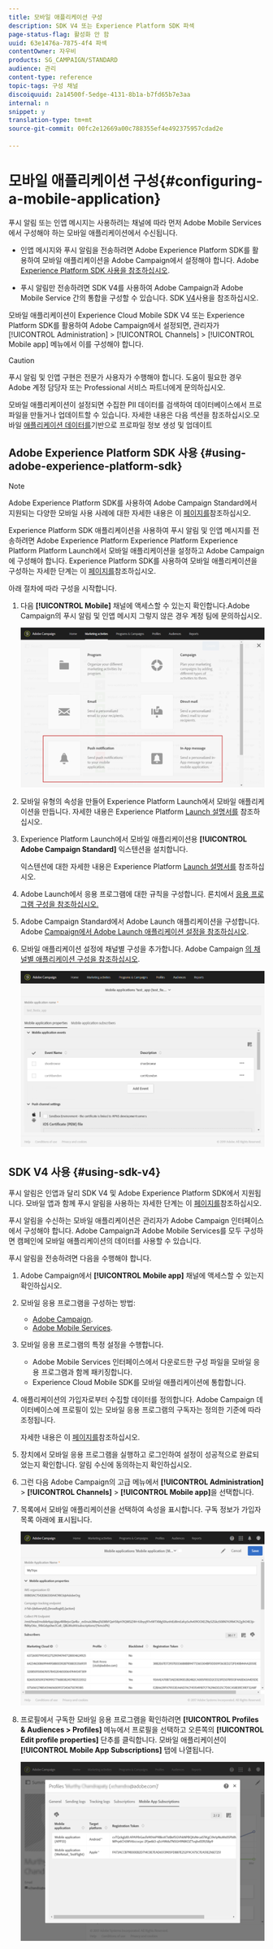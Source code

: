 ```yaml
---
title: 모바일 애플리케이션 구성
description: SDK V4 또는 Experience Platform SDK 파섹
page-status-flag: 활성화 안 함
uuid: 63e1476a-7875-4f4 파섹
contentOwner: 자우비
products: SG_CAMPAIGN/STANDARD
audience: 관리
content-type: reference
topic-tags: 구성 채널
discoiquuid: 2a14500f-5edge-4131-8b1a-b7fd65b7e3aa
internal: n
snippet: y
translation-type: tm+mt
source-git-commit: 00fc2e12669a00c788355ef4e492375957cdad2e

---
```



# 모바일 애플리케이션 구성{#configuring-a-mobile-application}

푸시 알림 또는 인앱 메시지는 사용하려는 채널에 따라 먼저 Adobe Mobile Services에서 구성해야 하는 모바일 애플리케이션에서 수신됩니다.

* 인앱 메시지와 푸시 알림을 전송하려면 Adobe Experience Platform SDK를 활용하여 모바일 애플리케이션을 Adobe Campaign에서 설정해야 합니다. Adobe [Experience Platform SDK 사용을 참조하십시오](#using-adobe-experience-platform-sdk).

* 푸시 알림만 전송하려면 SDK V4를 사용하여 Adobe Campaign과 Adobe Mobile Service 간의 통합을 구성할 수 있습니다. SDK [V4](#using-sdk-v4)사용을 참조하십시오.

모바일 애플리케이션이 Experience Cloud Mobile SDK V4 또는 Experience Platform SDK를 활용하여 Adobe Campaign에서 설정되면, 관리자가 [!UICONTROL Administration] &gt; [!UICONTROL Channels] &gt; [!UICONTROL Mobile app] 메뉴에서 이를 구성해야 합니다.

>[!CAUTION]
>
>푸시 알림 및 인앱 구현은 전문가 사용자가 수행해야 합니다. 도움이 필요한 경우 Adobe 계정 담당자 또는 Professional 서비스 파트너에게 문의하십시오.

모바일 애플리케이션이 설정되면 수집한 PII 데이터를 검색하여 데이터베이스에서 프로파일을 만들거나 업데이트할 수 있습니다. 자세한 내용은 다음 섹션을 참조하십시오.모바일 [애플리케이션 데이터를](../../channels/using/updating-profile-with-mobile-app-data.md)기반으로 프로파일 정보 생성 및 업데이트

## Adobe Experience Platform SDK 사용 {#using-adobe-experience-platform-sdk}

>[!Note]
>
>Adobe Experience Platform SDK를 사용하여 Adobe Campaign Standard에서 지원되는 다양한 모바일 사용 사례에 대한 자세한 내용은 이 [페이지를](https://helpx.adobe.com/campaign/kb/configure-launch-rules-acs-use-cases.html)참조하십시오.

Experience Platform SDK 애플리케이션을 사용하여 푸시 알림 및 인앱 메시지를 전송하려면 Adobe Experience Platform Experience Platform Experience Platform Platform Launch에서 모바일 애플리케이션을 설정하고 Adobe Campaign에 구성해야 합니다. Experience Platform SDK를 사용하여 모바일 애플리케이션을 구성하는 자세한 단계는 이 [페이지를](https://helpx.adobe.com/campaign/kb/configuring-app-sdkv4.html)참조하십시오.

아래 절차에 따라 구성을 시작합니다.

1. 다음 **[!UICONTROL Mobile]** 채널에 액세스할 수 있는지 확인합니다.Adobe Campaign의 푸시 알림 및 인앱 메시지 그렇지 않은 경우 계정 팀에 문의하십시오.

   ![](assets/launch_1.png)

1. 모바일 유형의 속성을 만들어 Experience Platform Launch에서 모바일 애플리케이션을 만듭니다. 자세한 내용은 Experience Platform [Launch 설명서를](https://aep-sdks.gitbook.io/docs/getting-started/create-a-mobile-property#create-a-new-mobile-property) 참조하십시오.
1. Experience Platform Launch에서 모바일 애플리케이션용 **[!UICONTROL Adobe Campaign Standard]** 익스텐션을 설치합니다.

   익스텐션에 대한 자세한 내용은 Experience Platform [Launch 설명서를](https://aep-sdks.gitbook.io/docs/using-mobile-extensions/adobe-campaign-standard) 참조하십시오.

1. Adobe Launch에서 응용 프로그램에 대한 규칙을 구성합니다. 론치에서 [응용 프로그램 구성을 참조하십시오.](https://helpx.adobe.com/campaign/kb/config-app-in-launch.html#Step1Createdataelements)
1. Adobe Campaign Standard에서 Adobe Launch 애플리케이션을 구성합니다. Adobe [Campaign에서 Adobe Launch 애플리케이션 설정을 참조하십시오](https://helpx.adobe.com/campaign/kb/configuring-app-sdk.html#SettingupyourAdobeLaunchapplicationinAdobeCampaign).
1. 모바일 애플리케이션 설정에 채널별 구성을 추가합니다. Adobe Campaign [의 채널별 애플리케이션 구성을 참조하십시오](https://helpx.adobe.com/campaign/kb/configuring-app-sdk.html#ChannelspecificapplicationconfigurationinAdobeCampaign).

   ![](assets/launch_2.png)

## SDK V4 사용 {#using-sdk-v4}

푸시 알림은 인앱과 달리 SDK V4 및 Adobe Experience Platform SDK에서 지원됩니다. 모바일 앱과 함께 푸시 알림을 사용하는 자세한 단계는 이 [페이지를](https://helpx.adobe.com/campaign/kb/configuring-app-sdkv4.html)참조하십시오.

푸시 알림을 수신하는 모바일 애플리케이션은 관리자가 Adobe Campaign 인터페이스에서 구성해야 합니다. Adobe Campaign과 Adobe Mobile Services를 모두 구성하면 캠페인에 모바일 애플리케이션의 데이터를 사용할 수 있습니다.

푸시 알림을 전송하려면 다음을 수행해야 합니다.

1. Adobe Campaign에서 **[!UICONTROL Mobile app]** 채널에 액세스할 수 있는지 확인하십시오.
1. 모바일 응용 프로그램을 구성하는 방법:

   * [Adobe Campaign](https://helpx.adobe.com/campaign/kb/configuring-app-sdkv4.html#SettingupamobileapplicationinAdobeCampaign).
   * [Adobe Mobile Services](https://helpx.adobe.com/campaign/kb/configuring-app-sdkv4.html#ConfiguringamobileapplicationinAdobeMobileServices).

1. 모바일 응용 프로그램의 특정 설정을 수행합니다.

   * Adobe Mobile Services 인터페이스에서 다운로드한 구성 파일을 모바일 응용 프로그램과 함께 패키징합니다.
   * Experience Cloud Mobile SDK를 모바일 애플리케이션에 통합합니다.

1. 애플리케이션의 가입자로부터 수집할 데이터를 정의합니다. Adobe Campaign 데이터베이스에 프로필이 있는 모바일 응용 프로그램의 구독자는 정의한 기준에 따라 조정됩니다.

   자세한 내용은 이 [페이지를](https://helpx.adobe.com/campaign/kb/configuring-app-sdkv4.html#Collectingsubscribersdatafromamobileapplication)참조하십시오.

1. 장치에서 모바일 응용 프로그램을 실행하고 로그인하여 설정이 성공적으로 완료되었는지 확인합니다. 알림 수신에 동의하는지 확인하십시오.
1. 그런 다음 Adobe Campaign의 고급 메뉴에서 **[!UICONTROL Administration]** &gt; **[!UICONTROL Channels]** &gt; **[!UICONTROL Mobile app]**&#x200B;을 선택합니다.
1. 목록에서 모바일 애플리케이션을 선택하여 속성을 표시합니다. 구독 정보가 가입자 목록 아래에 표시됩니다.

   ![](assets/push_notif_mobile_app.png)

1. 프로필에서 구독한 모바일 응용 프로그램을 확인하려면 **[!UICONTROL Profiles & Audiences > Profiles]** 메뉴에서 프로필을 선택하고 오른쪽의 **[!UICONTROL Edit profile properties]** 단추를 클릭합니다. 모바일 애플리케이션이 **[!UICONTROL Mobile App Subscriptions]** 탭에 나열됩니다.

   ![](assets/push_notif_subscriptions.png)